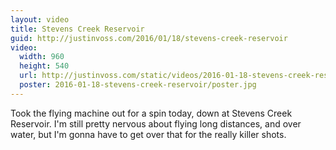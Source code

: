 ```yaml
---
layout: video
title: Stevens Creek Reservoir
guid: http://justinvoss.com/2016/01/18/stevens-creek-reservoir
video:
  width: 960
  height: 540
  url: http://justinvoss.com/static/videos/2016-01-18-stevens-creek-reservoir.mov
  poster: 2016-01-18-stevens-creek-reservoir/poster.jpg
---
```


Took the flying machine out for a spin today, down at Stevens Creek Reservoir. I'm still pretty nervous about flying long distances, and over water, but I'm gonna have to get over that for the really killer shots.
